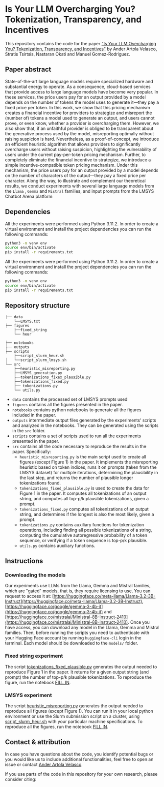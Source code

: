 # Is Your LLM Overcharging You? Tokenization, Transparency, and Incentives

This repository contains the code for the paper ["Is Your LLM Overcharging You? Tokenization, Transparency, and Incentives"]()
by Ander Artola Velasco, Stratis Tsirtsis, Nastaran Okati and Manuel Gomez-Rodriguez.


## Paper abstract

State-of-the-art large language models require specialized hardware and substantial energy to operate. As a consequence, cloud-based services that provide access to large language models have become very popular. In these services, the price users pay for an output provided by a model depends on the number of tokens the model uses to generate it—they pay a fixed price per token. In this work, we show that this pricing mechanism creates a financial incentive for providers to strategize and misreport the (number of) tokens a model used to generate an output, and users cannot prove, or even know, whether a provider is overcharging them. However, we also show that, if an unfaithful provider is obliged to be transparent about the generative process used by the model, misreporting optimally without raising suspicion is hard. Nevertheless, as a proof-of-concept, we introduce an efficient heuristic algorithm that allows providers to significantly overcharge users without raising suspicion, highlighting the vulnerability of users under the current pay-per-token pricing mechanism. Further, to completely eliminate the financial incentive to strategize, we introduce a simple incentive-compatible token pricing mechanism. Under this mechanism, the price users pay for an output provided by a model depends on the number of characters of the output—they pay a fixed price per character. Along the way, to illustrate and complement our theoretical results, we conduct experiments with several large language models from the ``Llama`` , ``Gemma`` and ``Mistral`` families, and input prompts from the LMSYS Chatbot Arena platform

## Dependencies

All the experiments were performed using Python 3.11.2. In order to create a virtual environment and install the project dependencies you can run the following commands:

```bash
python3 -m venv env
source env/bin/activate
pip install -r requirements.txt
```


All the experiments were performed using Python 3.11.2. In order to create a virtual environment and install the project dependencies you can run the following commands:


```bash
python3 -m venv env
source env/bin/activate
pip install -r requirements.txt
```

## Repository structure

```
├── data
    └──LMSYS.txt
├── figures
    ├──fixed_string
    └── heur

├── notebooks
├── outputs
├── scripts
    ├──script_slurm_heur.sh
│   └──script_slurm_lmsys.sh
└── src
    ├──heuristic_misreporting.py
    ├──LMSYS_generation.py
    ├──tokenizations_fixex_plausible.py
    ├──tokenizations_fixed.py
    ├── tokenizations.py
    └── utils.py
```

- `data` contains the processed set of LMSYS prompts used
- `figures` contains all the figures presented in the paper.
- `notebooks` contains python notebooks to generate all the figures included in the paper.
- `outputs`  intermediate output files generated by the experiments' scripts and analyzed in the notebooks. They can be generated using the scripts in the `src` folder.
- `scripts` contains a set of scripts used to run all the experiments presented in the paper. 
- `src` contains all the code necessary to reproduce the results in the paper. Specifically:
  - `heuristic_misreporting.py` is the main script used to create all figures (except Figure 1) in the paper. It implements the misreporting heuristic based on token indices, runs it on prompts (taken from the LMSYS dataset) for multiple iterations, determining the plausibility in the last step, and returns the number of plausible longer tokenizations found.
  - `tokenizations_fixed_plausible.py` is used to create the data for Figure 1 in the paper. It computes all tokenizations of an output string, and computes all top-p/k plausible tokenizations, given a prompt.
  - `tokenizations_fixed.py` computes all tokenizations of an output string, and determines if the longest is also the most likely, given a prompt.
  - `tokenizations.py` contains auxiliary functions for tokenization operations, including finding all possible tokenizations of a string, computing the cumulative autoregressive probability of a token sequence, or verifying if a token sequence is top-p/k plausible.
  - `utils.py` contains auxiliary functions.


## Instructions

### Downloading the models

Our experiments use LLMs from the Llama, Gemma and Mistral families, which are "gated" models, that is, they require licensing to use.
You can request to access it at: [https://huggingface.co/meta-llama/Llama-3.2-3B-Instruct](https://huggingface.co/meta-llama/Llama-3.2-3B-Instruct), [https://huggingface.co/google/gemma-3-4b-it](https://huggingface.co/google/gemma-3-4b-it) and [https://huggingface.co/mistralai/Ministral-8B-Instruct-2410](https://huggingface.co/mistralai/Ministral-8B-Instruct-2410).
Once you have access, you can download any model in the Llama, Gemma and Mistral families.
Then, before running the scripts you need to authenticate with your Hugging Face account by running `huggingface-cli` login in the terminal.
Each model should be downloaded to the `models/` folder.

### Fixed string experiment
The script [tokenizations_fixed_plausible.py](src/tokenizations_fixed_plausible.py) generates the output needed to reproduce Figure 1 in the paper. It returns for a given output string (and prompt) the number of top-p/k plausible tokenizations.
To reproduce the figure, run the notebook [FILL IN]().

### LMSYS experiment
The script [heuristic_misreporting.py](src/heuristic_misreporting.py) generates the output needed to reproduce all figures (except Figure 1). You can run it in your local python environment or use the Slurm submission script on a cluster, using [script_slurm_heur.sh](scripts/script_slurm_heur.sh) with your particular machine specifications.
To reproduce all the figures, run the notebook [FILL IN]().


## Contact & attribution

In case you have questions about the code, you identify potential bugs or you would like us to include additional functionalities, feel free to open an issue or contact [Ander Artola Velasco](mailto:avelasco@mpi-sws.org).

If you use parts of the code in this repository for your own research, please consider citing:



